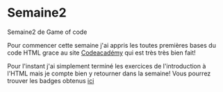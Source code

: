 # Semaine2
Semaine2 de Game of code

Pour commencer cette semaine j'ai appris les toutes premières bases du code HTML grace au site [Codeacadémy](https://www.codecademy.com/) qui est très très bien fait! 

Pour l'instant j'ai simplement terminé les exercices de l'introduction à l'HTML mais je compte bien y retourner dans la semaine! Vous pourrez trouver les badges obtenus [ici](https://www.codecademy.com/fr/users/SarahB./achievements)
